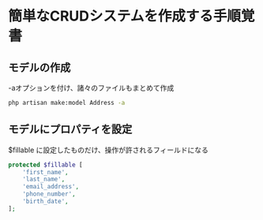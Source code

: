# 簡単なCRUDシステムを作成する手順覚書

## モデルの作成

-aオプションを付け、諸々のファイルもまとめて作成

```bash
php artisan make:model Address -a
```

## モデルにプロパティを設定

$fillable に設定したものだけ、操作が許されるフィールドになる

```php
protected $fillable [
    'first_name',
    'last_name',
    'email_address',
    'phone_number',
    'birth_date',
];
```
